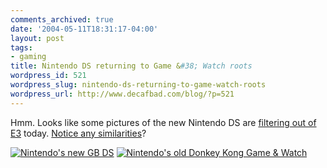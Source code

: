 ```yaml
---
comments_archived: true
date: '2004-05-11T18:31:17-04:00'
layout: post
tags:
- gaming
title: Nintendo DS returning to Game &#38; Watch roots
wordpress_id: 521
wordpress_slug: nintendo-ds-returning-to-game-watch-roots
wordpress_url: http://www.decafbad.com/blog/?p=521
---
```

Hmm.  Looks like some pictures of the new Nintendo DS are [filtering out of E3][usatoday] today.  [Notice any similarities][dk]?

[![Nintendo's new GB DS][dsimg]][usatoday]
[![Nintendo's old Donkey Kong Game &#38; Watch][dkimg]][dk]

[dsimg]: http://images.usatoday.com/life/_photos/2004/2004-05/11-nintendo-inside.jpg
[dkimg]: http://www.gameandwatch.com/screen/multiscreen/donkey/images/donkey.jpg
[usatoday]: http://www.usatoday.com/life/lifestyle/2004-05-11-nintendo-ds_x.htm
[dk]: http://www.gameandwatch.com/screen/multiscreen/donkey/index.html
